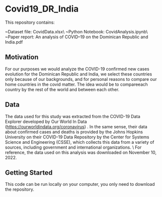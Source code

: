 # Covid19_DR_India

This repository contains:

~Dataset file: CovidData.xlsx\\
~Python Notebook: CovidAnalysis.ipynb\\
~Paper report: An analysis of COVID–19 on the Dominican Republic and India.pdf

## Motivation

For our purposes we would analyze the COVID-19 confirmed new cases evolution for the Dominican Republic and India, we select these countries only because of our backgrounds, 
and for personal reasons to compare our home countries in the covid matter. The idea would be to compareeach country by the rest of the world and between each other.

## Data

The data used for this study was extracted from the COVID-19 Data Explorer developed by Our World In Data (https://ourworldindata.org/coronavirus)
. In the same sense, their data about confirmed cases and deaths is provided by the Johns Hopkins University on their
COVID-19 Data Repository by the Center for Systems Science and Engineering (CSSE), which collects this data
from a variety of sources, including government and international organizations.
\\
For reference, the data used on this analysis was downloaded on November 10, 2022.

## Getting Started

This code can be run locally on your computer, you only need to download the repository. 






